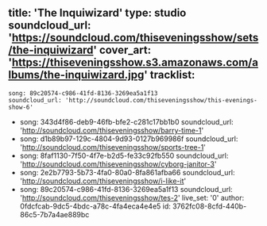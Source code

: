 title: 'The Inquiwizard'
type: studio
soundcloud_url: 'https://soundcloud.com/thiseveningsshow/sets/the-inquiwizard'
cover_art: 'https://thiseveningsshow.s3.amazonaws.com/albums/the-inquiwizard.jpg'
tracklist:
  -
    song: 89c20574-c986-41fd-8136-3269ea5a1f13
    soundcloud_url: 'http://soundcloud.com/thiseveningsshow/this-evenings-show-6'
  -
    song: 343d4f86-deb9-46fb-bfe2-c281c17bb1b0
    soundcloud_url: 'http://soundcloud.com/thiseveningsshow/barry-time-1'
  -
    song: d1b89b97-129c-4804-9d93-0127b969986f
    soundcloud_url: 'http://soundcloud.com/thiseveningsshow/sports-tree-1'
  -
    song: 8faf1130-7f50-4f7e-b2d5-fe33c92fb550
    soundcloud_url: 'http://soundcloud.com/thiseveningsshow/cyborg-janitor-3'
  -
    song: 2e2b7793-5b73-4fa0-80a0-8fa861afba66
    soundcloud_url: 'http://soundcloud.com/thiseveningsshow/i-like-it'
  -
    song: 89c20574-c986-41fd-8136-3269ea5a1f13
    soundcloud_url: 'http://soundcloud.com/thiseveningsshow/tes-2'
live_set: '0'
author: 0fdcfcab-9dc5-4bdc-a78c-4fa4eca4e4e5
id: 3762fc08-8cfd-440b-86c5-7b7a4ae889bc

